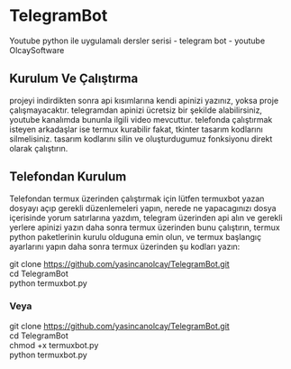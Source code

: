 # TelegramBot
Youtube python ile uygulamalı dersler serisi -  telegram bot - youtube OlcaySoftware
<h2>Kurulum Ve Çalıştırma</h2>
projeyi indirdikten sonra api kısımlarına kendi apinizi yazınız, yoksa proje çalışmayacaktır.
telegramdan apinizi ücretsiz bir şekilde alabilirsiniz, youtube kanalımda bununla ilgili video mevcuttur.
telefonda çalıştırmak isteyen arkadaşlar ise termux kurabilir fakat, tkinter tasarım kodlarını silmelisiniz.
tasarım kodlarını silin ve oluşturdugumuz fonksiyonu direkt olarak çalıştırın.
<h2>Telefondan Kurulum</h2>
Telefondan termux üzerinden çalıştırmak için lütfen termuxbot yazan dosyayı açıp gerekli düzenlemeleri yapın,
nerede ne yapacagınızı dosya içerisinde yorum satırlarına yazdım, telegram üzerinden api alın ve gerekli yerlere apinizi yazın
daha sonra termux üzerinden bunu çalıştırın, termux python paketlerinin kurulu olduguna emin olun, ve termux başlangıç ayarlarını yapın
daha sonra termux üzerinden
şu kodları yazın:
<br>

git clone https://github.com/yasincanolcay/TelegramBot.git<br>
cd TelegramBot<br>
python termuxbot.py  

<h3>Veya</h3>


git clone https://github.com/yasincanolcay/TelegramBot.git<br>
cd TelegramBot<br>
chmod +x termuxbot.py<br>
python termuxbot.py<br>

